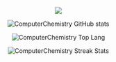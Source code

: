 
<p align="center">
  <a href="https://skillicons.dev">
    <img src="https://skillicons.dev/icons?i=emacs,git,linux,c,cpp" />
     </a>
  </p>
  
<div align="center">
  <img src="https://github-readme-stats.vercel.app/api?username=ComputerChemistry&show_icons=true&theme=catppuccin_mocha&card_width=500px" alt="ComputerChemistry GitHub stats">
</a>
  </p>
 
<div align ="center"> 
  <img src="https://github-readme-stats.vercel.app/api/top-langs/?username=ComputerChemistry&theme=catppuccin_mocha&card_width=500px" alt="ComputerChemistry Top Lang">
  </a>
    </p>

  <div align="center"> 
  <img src= "https://streak-stats.demolab.com/?user=ComputerChemistry&theme=catppuccin-mocha" alt = "ComputerChemistry Streak Stats">
      </a>
    </p>
    
